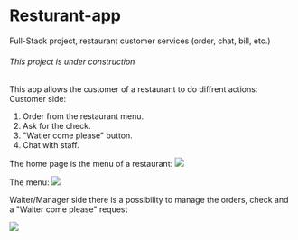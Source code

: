 # Resturant-app
Full-Stack project, restaurant customer services (order, chat, bill, etc.)


###### This project is under construction










This app allows the customer of a restaurant to do diffrent actions:
Customer side:
1. Order from the restaurant menu.
2. Ask for the check.
3. "Watier come please" button.
4. Chat with staff.

The home page is the menu of a restaurant:
<img src="https://github.com/Yoavlo/Resturant-app/tree/yoav/restaurant/WebContent/web-resturant/img/readme/hompage.bmp">

The menu:
<img src="https://github.com/Yoavlo/Resturant-app/tree/yoav/restaurant/WebContent/web-resturant/img/readme/menu.bmp">

Waiter/Manager side there is a possibility to manage the orders, check and a "Waiter come please" request

<img src="https://github.com/Yoavlo/Resturant-app/tree/yoav/restaurant/WebContent/web-resturant/img/readme/mangerboard.bmp">



